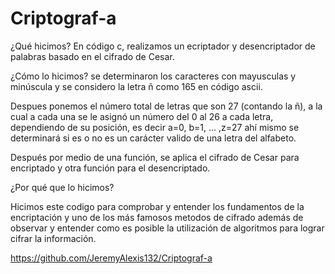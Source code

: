 # Criptograf-a

¿Qué hicimos? 
En código c, realizamos un ecriptador y desencriptador de palabras basado en el cifrado de Cesar.

¿Cómo lo hicimos? 
se determinaron los caracteres con mayusculas y minúscula y se considero la letra ñ como 165 en código ascii.

Despues ponemos el número total de letras que son 27 (contando la ñ), a la cual a cada una se le asignó un número del 0 al 26 a cada letra, dependiendo de su posición, es decir a=0, b=1, ... ,z=27
ahí mismo se determinará si es o no es un carácter valido de una letra del alfabeto.

Después por medio de una función, se aplica el cifrado de Cesar para encriptado y otra función para el desencriptado.

¿Por qué que lo hicimos?

Hicimos este codigo para comprobar y entender los fundamentos de la encriptación y uno de los más famosos metodos de cifrado además de observar y entender como es posible 
la utilización de algoritmos para lograr cifrar la información.


https://github.com/JeremyAlexis132/Criptograf-a

